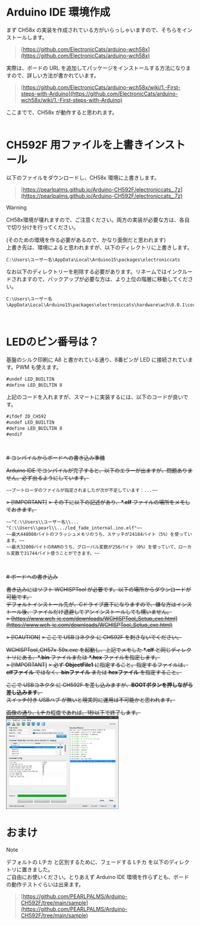 # Arduino IDE 環境作成

まず CH58x の実装を作成されている方がいらっしゃいますので、そちらをインストールします。<br>
> [https://github.com/ElectronicCats/arduino-wch58x](https://github.com/ElectronicCats/arduino-wch58x)<br>

実際は、ボードの URL を追加してパッケージをインストールする方法になりますので、詳しい方法が書かれています。<br>
> [https://github.com/ElectronicCats/arduino-wch58x/wiki/1.-First-steps-with-Arduino](https://github.com/ElectronicCats/arduino-wch58x/wiki/1.-First-steps-with-Arduino)<br>

ここまでで、CH58x が動作すると思われます。<br>
<br>

# CH592F 用ファイルを上書きインストール

以下のファイルをダウンロードし、CH58x 環境に上書きします。<br>
> [https://pearlpalms.github.io/Arduino-CH592F/electroniccats_.7z](https://pearlpalms.github.io/Arduino-CH592F/electroniccats_.7z)<br>

> [!WARNING]
> CH58x環境が壊れますので、ご注意ください。両方の実装が必要な方は、各自で切り分けを行ってください。

(そのための環境を作る必要があるので、かなり面倒だと思われます)<br>
上書き先は、環境によると思われますが、以下のディレクトリに上書きします。<br>
```
C:\Users\ユーザー名\AppData\Local\Arduino15\packages\electroniccats
```

なお以下のディレクトリーを削除する必要があります。リネームではインクルードされますので、バックアップが必要な方は、より上位の階層に移動してください。<br>
```
C:\Users\ユーザー名\AppData\Local\Arduino15\packages\electroniccats\hardware\wch\0.0.1\cores\arduino\ch583
```
<br>


# LEDのピン番号は？

基盤のシルク印刷に A8 と書かれている通り、8番ピンが LED に接続されています。PWM も使えます。<br>

```
#undef LED_BUILTIN
#define LED_BUILTIN 8
```
上記のコードを入れますが、スマートに実装するには、以下のコードが良いです。<br>

```
#ifdef ID_CH592
#undef LED_BUILTIN
#define LED_BUILTIN 8
#endif
```
<br>


~~# コンパイルからボードへの書き込み準備~~

~~Arduino IDE でコンパイルが完了すると、以下のエラーが出ますが、問題ありません。必ず出るようにしています。<br>~~
```
~~ブートローダのファイルが指定されましたが次が不足しています：...~~
```

~~> [!IMPORTANT]~~
~~> その下に以下の記述があり、**\*.elf** ファイルの場所をメモしておきます。~~
```
~~"C:\\Users\\ユーザー名\\... "C:\\Users\\pearl\\.../led_fade_internal.ino.elf"~~
~~最大448000バイトのフラッシュメモリのうち、スケッチが24184バイト（5%）を使っています。~~
~~最大32000バイトのRAMのうち、グローバル変数が256バイト（0%）を使っていて、ローカル変数で31744バイト使うことができます。~~
```
<br>


~~# ボードへの書き込み~~

~~書き込みにはソフト WCHISPTool が必要です。以下の場所からダウンロードが可能です。<br>~~
~~デフォルトインストール先が、Cドライブ直下になりますので、嫌な方はインストール後、ファイルだけ退避してアンインストールしても構いません。<br>~~
~~> [https://www.wch-ic.com/downloads/WCHISPTool_Setup_exe.html](https://www.wch-ic.com/downloads/WCHISPTool_Setup_exe.html)<br>~~

~~> [!CAUTION]~~
~~> ここで USBコネクタ に CH592F を刺さないでください。~~

~~WCHISPTool_CH57x-59x.exe を起動し、上記でメモした **\*.elf** と同じディレクトリにある、**\*.bin** ファイルまたは **\*.hex** ファイルを指定します。<br>~~
~~> [!IMPORTANT]~~
~~> 必ず **ObjectFile1** に指定すること。指定するファイルは、**elfファイル** ではなく、**binファイル** または **hexファイル** を指定すること。~~

~~ここで USBコネクタ に CH592F を差し込みますが、**BOOTボタンを押しながら差し込みます**。<br>~~
~~スイッチ付き USBハブ が無いと現実的に運用は不可能かと思われます。<br>~~

~~画像の通り、Lチカ程度であれば、1秒以下で終了します。<br>~~
~~<img src="./image/WCHISPTool.png" width="60%">~~
<br>

# おまけ

> [!NOTE]
> デフォルトの Lチカ と区別するために、フェードする Lチカ を以下のディレクトリに置きました。<br>
> ご自由にお使いください。とりあえず Arduino IDE 環境を作らずとも、ボードの動作テストぐらいは出来ます。<br>

> [https://github.com/PEARLPALMS/Arduino-CH592F/tree/main/sample](https://github.com/PEARLPALMS/Arduino-CH592F/tree/main/sample)<br>
